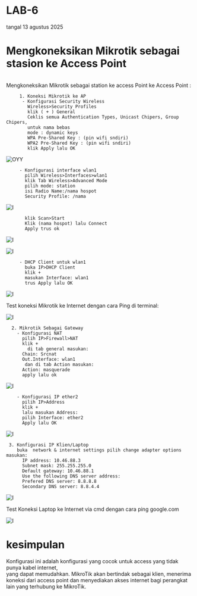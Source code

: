 # LAB-6
tangal 13 agustus 2025
# Mengkoneksikan Mikrotik sebagai stasion ke Access Point

![]()

Mengkoneksikan Mikrotik sebagai station ke access Point ke Access Point :  

         1. Koneksi Mikrotik ke AP  
          - Konfigurasi Security Wireless  
            Wireless>Security Profiles  
            klik ( + ) General  
            Ceklis semua Authentication Types, Unicast Chipers, Group Chipers,
            untuk nama bebas
            mode : dynamic keys
            WPA Pre-Shared Key : (pin wifi sndiri)  
            WPA2 Pre-Shared Key : (pin wifi sndiri)  
            klik Apply lalu OK  
            
![OYY](SATU.PNG)

         - Konfigurasi interface wlan1
           pilih Wireless>Interfaces>wlan1
           klik Tab Wireless>Advanced Mode
           pilih mode: station
           isi Radio Name:/nama hospot
           Security Profile: /nama 
           
![I](DUA.PNG)

           klik Scan>Start
           Klik (nama hospot) lalu Connect
           Apply trus ok
           
![I](TIGA.PNG)

![I](EMPAT.PNG)

         - DHCP Client untuk wlan1
           buka IP>DHCP Client
           klik +
           masukan Interface: wlan1
           trus Apply lalu OK

![I](LIMA.PNG)

Test koneksi Mikrotik ke Internet dengan cara Ping di terminal:

![I](SMI.PNG)

      2. Mikrotik Sebagai Gateway
        - Konfigurasi NAT
          pilih IP>Firewall>NAT
          klik + 
            di tab general masukan:
          Chain: Srcnat
          Out.Interface: wlan1
           dan di tab Action masukan:
          Action: masquerade
          apply lalu ok

![I](ENAM.PNG)
          
        - Konfigurasi IP ether2
          pilih IP>Address
          klik + 
          lalu masukan Address: 
          pilih Interface: ether2
          Apply lalu OK

![I](TUJUH.PNG)

     3. Konfigurasi IP Klien/Laptop
        buka  network & internet settings pilih change adapter options masukan: 
          IP address: 10.46.88.3
          Subnet mask: 255.255.255.0
          Default gateway: 10.46.88.1
          Use the following DNS server address:
          Prefered DNS server: 8.8.8.8
          Secondary DNS server: 8.8.4.4

![I](DELAPAN.PNG)

   Test Koneksi Laptop ke Internet via cmd dengan cara ping google.com 

![I](SMU.PNG)

# kesimpulan   
Konfigurasi ini adalah konfigurasi yang cocok untuk access yang tidak punya kabel internet,   
yang dapat memudahkan. MikroTik akan bertindak sebagai klien, menerima koneksi dari access point 
dan menyediakan akses internet bagi perangkat lain yang terhubung ke MikroTik. 
